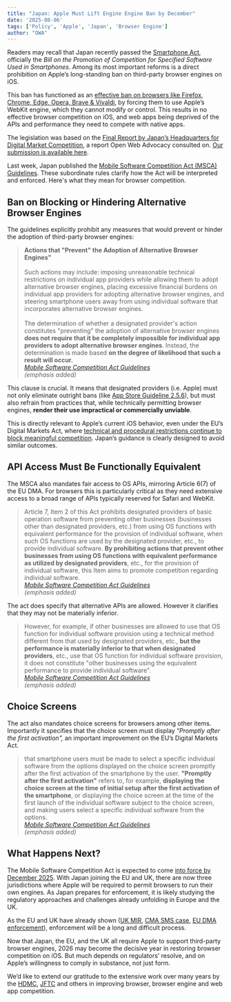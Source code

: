 ```yaml
---
title: "Japan: Apple Must Lift Engine Engine Ban by December"
date: '2025-08-06'
tags: ['Policy', 'Apple', 'Japan', 'Browser Engine']
author: "OWA"
---
```


Readers may recall that Japan recently passed the [Smartphone Act](https://open-web-advocacy.org/blog/japan-ends-the-apple-browser-ban/), officially the *Bill on the Promotion of Competition for Specified Software Used in Smartphones*. Among its most important reforms is a direct prohibition on Apple’s long-standing ban on third-party browser engines on iOS.

This ban has functioned as an [effective ban on browsers like Firefox, Chrome, Edge, Opera, Brave & Vivaldi](https://open-web-advocacy.org/walled-gardens-report/#apple-has-effectively-banned-all-third-party-browsers), by forcing them to use Apple’s WebKit engine, which they cannot modify or control. This results in no effective browser competition on iOS, and web apps being deprived of the APIs and performance they need to compete with native apps.

The legislation was based on the [Final Report by Japan’s Headquarters for Digital Market Competition](https://www.kantei.go.jp/jp/singi/digitalmarket/pdf_e/documents_230616.pdf), a report Open Web Advocacy consulted on. [Our submission is available here](https://open-web-advocacy.org/files/OWA%20-%20HDMC%20\(Japan\)%20-%20Competition%20in%20the%20Mobile%20App%20Ecosystem%20-%20v1.1.pdf).

Last week, Japan published the [Mobile Software Competition Act (MSCA) Guidelines](https://www.jftc.go.jp/file/MSCA_Guidelines_tentative_translation.pdf). These subordinate rules clarify how the Act will be interpreted and enforced. Here's what they mean for browser competition.

## Ban on Blocking or Hindering Alternative Browser Engines

The guidelines explicitly prohibit any measures that would prevent or hinder the adoption of third-party browser engines:

> **Actions that "Prevent" the Adoption of Alternative Browser Engines"**<br>  
> Such actions may include: imposing unreasonable technical restrictions on individual app providers while allowing them to adopt alternative browser engines, placing excessive financial burdens on individual app providers for adopting alternative browser engines, and steering smartphone users away from using individual software that incorporates alternative browser engines.<br><br>
> The determination of whether a designated provider's action constitutes "preventing" the adoption of alternative browser engines <span style="color: var(--main-color);">**does not require that it be completely impossible for individual app providers to adopt alternative browser engines**</span>. Instead, the determination is made based **on the degree of likelihood that such a result will occur.**  
> <cite>[Mobile Software Competition Act Guidelines](https://www.jftc.go.jp/file/MSCA_Guidelines_tentative_translation.pdf)<br>
(emphasis added)</cite>

This clause is crucial. It means that designated providers (i.e. Apple) must not only eliminate outright bans (like [App Store Guideline 2.5.6](https://developer.apple.com/app-store/review/guidelines/#:~:text=Apps%20that%20browse%20the%20web%20must%20use%20the%20appropriate%20WebKit%20framework%20and%20WebKit%20JavaScript.)), but must also refrain from practices that, while technically permitting browser engines, **render their use impractical or commercially unviable**.

This is directly relevant to Apple’s current iOS behavior, even under the EU’s Digital Markets Act, where [technical and procedural restrictions continue to block meaningful competition](https://open-web-advocacy.org/blog/apples-browser-engine-ban-persists-even-under-the-dma/). Japan’s guidance is clearly designed to avoid similar outcomes.

## API Access Must Be Functionally Equivalent

The MSCA also mandates fair access to OS APIs, mirroring Article 6(7) of the EU DMA. For browsers this is particularly critical as they need extensive access to a broad range of APIs typically reserved for Safari and WebKit.

> Article 7, Item 2 of this Act prohibits designated providers of basic operation software from preventing other businesses (businesses other than designated providers, etc.) from using OS functions with equivalent performance for the provision of individual software, when such OS functions are used by the designated provider, etc., to provide individual software. **By prohibiting actions that prevent other businesses from using OS functions with equivalent performance as utilized by designated providers**, etc., for the provision of individual software, this Item aims to promote competition regarding individual software.  
> <cite>[Mobile Software Competition Act Guidelines](https://www.jftc.go.jp/file/MSCA_Guidelines_tentative_translation.pdf)<br>
(emphasis added)</cite>

The act does specify that alternative APIs are allowed. However it clarifies that they may not be materially inferior.

> However, for example, if other businesses are allowed to use that OS function for individual software provision using a technical method different from that used by designated providers, etc., **but the performance is materially inferior to that when designated providers**, etc., use that OS function for individual software provision, it does not constitute "other businesses using the equivalent performance to provide individual software".  
> <cite>[Mobile Software Competition Act Guidelines](https://www.jftc.go.jp/file/MSCA_Guidelines_tentative_translation.pdf)<br>
(emphasis added)</cite>

## Choice Screens

The act also mandates choice screens for browsers among other items. Importantly it specifies that the choice screen must display “*Promptly after the first activation",* an important improvement on the EU’s Digital Markets Act.

> that smartphone users must be made to select a specific individual software from the options displayed on the choice screen promptly after the first activation of the smartphone by the user. **"Promptly after the first activation"** refers to, for example, **displaying the choice screen at the time of initial setup after the first activation of the smartphone**, or displaying the choice screen at the time of the first launch of the individual software subject to the choice screen, and making users select a specific individual software from the options.  
> <cite>[Mobile Software Competition Act Guidelines](https://www.jftc.go.jp/file/MSCA_Guidelines_tentative_translation.pdf)<br>
(emphasis added)</cite>

## What Happens Next?

The Mobile Software Competition Act is expected to come [into force by December 2025](https://globalcompetitionreview.com/review/the-asia-pacific-antitrust-review/2025/article/japan-authorities-prepare-use-bolstered-anti-monopoly-framework-scrutinise-digital-sector#:~:text=The%20Mobile%20Software%20Competition%20Act%20is%20expected%20to%20come%20into%20force%20by%20December%202025.). With Japan joining the EU and UK, there are now three jurisdictions where Apple will be required to permit browsers to run their own engines. As Japan prepares for enforcement, it is likely studying the regulatory approaches and challenges already unfolding in Europe and the UK.

As the EU and UK have already shown ([UK MIR](https://open-web-advocacy.org/blog/uk-regulators-final-verdict--apples-browser-engine-ban-harms-competition/), [CMA SMS case](https://open-web-advocacy.org/blog/uk-launches-investigation-into-apple-and-google-under-dmcc/), [EU DMA enforcement](https://open-web-advocacy.org/blog/apples-browser-engine-ban-persists-even-under-the-dma/)), enforcement will be a long and difficult process.

Now that Japan, the EU, and the UK all require Apple to support third-party browser engines, 2026 may become the decisive year in restoring browser competition on iOS. But much depends on regulators’ resolve, and on Apple’s willingness to comply in substance, not just form.

We’d like to extend our gratitude to the extensive work over many years by the [HDMC](https://www.kantei.go.jp/jp/singi/digitalmarket/index_e.html), [JFTC](https://www.jftc.go.jp/en/) and others in improving browser, browser engine and web app competition.